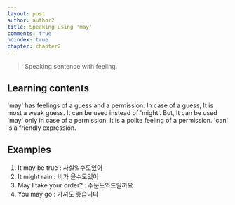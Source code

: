 ```yaml
---
layout: post
author: author2
title: Speaking using 'may'
comments: true
noindex: true
chapter: chapter2
---
```

>Speaking sentence with feeling.

## Learning contents
'may' has feelings of a guess and a permission.
In case of a guess, It is most a weak guess. It can be used instead of 'might'. But, It can be used 'may' only in case of a permission.
It is a polite feeling of a permission. 'can' is a friendly expression.

## Examples
1. It may be true 
: 사실일수도있어
2. It might rain 
: 비가 올수도있어
3. May I take your order? 
: 주문도와드릴까요
4. You may go 
: 가셔도 좋습니다
